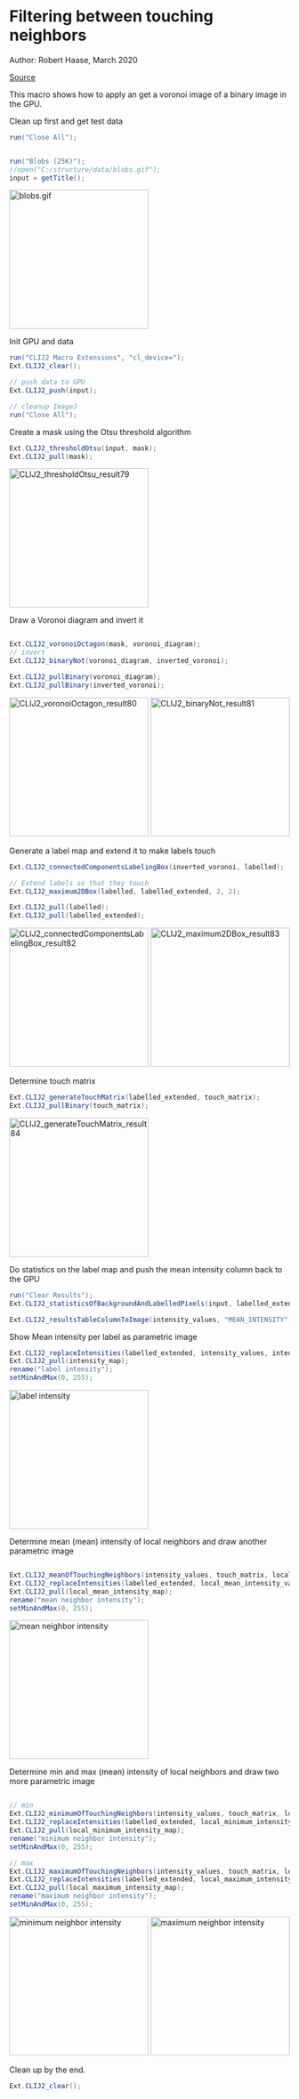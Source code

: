

# Filtering between touching neighbors
Author: Robert Haase, March 2020

[Source](https://github.com/clij/clij2-docs/tree/master/src/main/macro/mean_of_touching_neighbors.ijm)

This macro shows how to apply an get a
voronoi image of a binary image in the GPU.

Clean up first and get test data

```java
run("Close All");


run("Blobs (25K)");
//open("C:/structure/data/blobs.gif");
input = getTitle();

```
<a href="image_1588707179336.png"><img src="image_1588707179336.png" width="250" alt="blobs.gif"/></a>

Init GPU
 and data

```java
run("CLIJ2 Macro Extensions", "cl_device=");
Ext.CLIJ2_clear();

// push data to GPU
Ext.CLIJ2_push(input);

// cleanup ImageJ
run("Close All");

```

Create a mask using the Otsu threshold algorithm

```java
Ext.CLIJ2_thresholdOtsu(input, mask);
Ext.CLIJ2_pull(mask);

```
<a href="image_1588707179459.png"><img src="image_1588707179459.png" width="250" alt="CLIJ2_thresholdOtsu_result79"/></a>

Draw a Voronoi diagram and invert it

```java

Ext.CLIJ2_voronoiOctagon(mask, voronoi_diagram);
// invert
Ext.CLIJ2_binaryNot(voronoi_diagram, inverted_voronoi);

Ext.CLIJ2_pullBinary(voronoi_diagram);
Ext.CLIJ2_pullBinary(inverted_voronoi);

```
<a href="image_1588707179594.png"><img src="image_1588707179594.png" width="250" alt="CLIJ2_voronoiOctagon_result80"/></a>
<a href="image_1588707179625.png"><img src="image_1588707179625.png" width="250" alt="CLIJ2_binaryNot_result81"/></a>

Generate a label map and extend it to make labels touch

```java
Ext.CLIJ2_connectedComponentsLabelingBox(inverted_voronoi, labelled);

// Extend labels so that they touch
Ext.CLIJ2_maximum2DBox(labelled, labelled_extended, 2, 2);

Ext.CLIJ2_pull(labelled);
Ext.CLIJ2_pull(labelled_extended);

```
<a href="image_1588707179745.png"><img src="image_1588707179745.png" width="250" alt="CLIJ2_connectedComponentsLabelingBox_result82"/></a>
<a href="image_1588707179764.png"><img src="image_1588707179764.png" width="250" alt="CLIJ2_maximum2DBox_result83"/></a>

Determine touch matrix

```java
Ext.CLIJ2_generateTouchMatrix(labelled_extended, touch_matrix);
Ext.CLIJ2_pullBinary(touch_matrix);

```
<a href="image_1588707179813.png"><img src="image_1588707179813.png" width="250" alt="CLIJ2_generateTouchMatrix_result84"/></a>

Do statistics on the label map
 and push the mean intensity column back to the GPU

```java
run("Clear Results");
Ext.CLIJ2_statisticsOfBackgroundAndLabelledPixels(input, labelled_extended);

Ext.CLIJ2_resultsTableColumnToImage(intensity_values, "MEAN_INTENSITY");

```

Show Mean intensity per label as parametric image

```java
Ext.CLIJ2_replaceIntensities(labelled_extended, intensity_values, intensity_map);
Ext.CLIJ2_pull(intensity_map);
rename("label intensity");
setMinAndMax(0, 255);

```
<a href="image_1588707179870.png"><img src="image_1588707179870.png" width="250" alt="label intensity"/></a>

Determine mean (mean) intensity of local neighbors and draw another parametric image

```java

Ext.CLIJ2_meanOfTouchingNeighbors(intensity_values, touch_matrix, local_mean_intensity_values);
Ext.CLIJ2_replaceIntensities(labelled_extended, local_mean_intensity_values, local_mean_intensity_map);
Ext.CLIJ2_pull(local_mean_intensity_map);
rename("mean neighbor intensity");
setMinAndMax(0, 255);

```
<a href="image_1588707179922.png"><img src="image_1588707179922.png" width="250" alt="mean neighbor intensity"/></a>

Determine min and max (mean) intensity of local neighbors and draw two more parametric image

```java

// min
Ext.CLIJ2_minimumOfTouchingNeighbors(intensity_values, touch_matrix, local_minimum_intensity_values);
Ext.CLIJ2_replaceIntensities(labelled_extended, local_minimum_intensity_values, local_minimum_intensity_map);
Ext.CLIJ2_pull(local_minimum_intensity_map);
rename("minimum neighbor intensity");
setMinAndMax(0, 255);

// max
Ext.CLIJ2_maximumOfTouchingNeighbors(intensity_values, touch_matrix, local_maximum_intensity_values);
Ext.CLIJ2_replaceIntensities(labelled_extended, local_maximum_intensity_values, local_maximum_intensity_map);
Ext.CLIJ2_pull(local_maximum_intensity_map);
rename("maximum neighbor intensity");
setMinAndMax(0, 255);

```
<a href="image_1588707180015.png"><img src="image_1588707180015.png" width="250" alt="minimum neighbor intensity"/></a>
<a href="image_1588707180036.png"><img src="image_1588707180036.png" width="250" alt="maximum neighbor intensity"/></a>

Clean up by the end.

```java
Ext.CLIJ2_clear();
```



```
```
